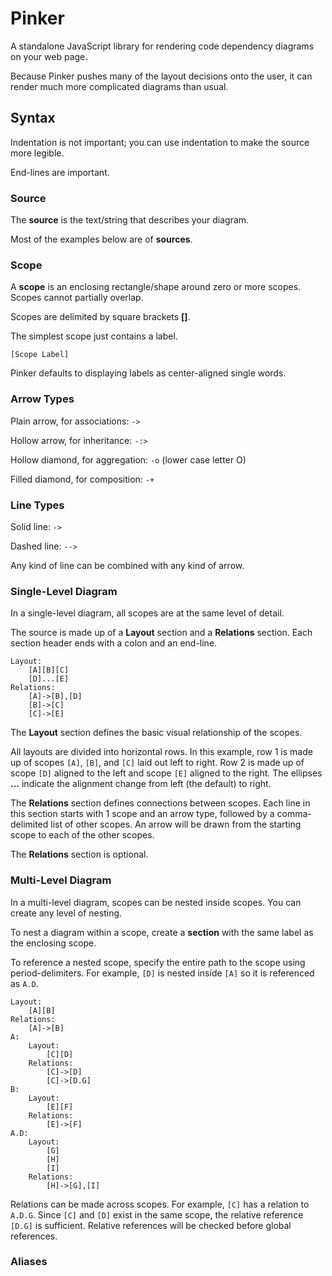 # Pinker

A standalone JavaScript library for rendering code dependency diagrams on your web page.

Because Pinker pushes many of the layout decisions onto the user, it can render much more complicated diagrams than usual.

## Syntax

Indentation is not important; you can use indentation to make the source more legible.

End-lines are important.

### Source

The **source** is the text/string that describes your diagram.

Most of the examples below are of **sources**.

### Scope

A **scope** is an enclosing rectangle/shape around zero or more scopes. Scopes cannot partially overlap.

Scopes are delimited by square brackets **[]**.

The simplest scope just contains a label.

```
[Scope Label]
```

Pinker defaults to displaying labels as center-aligned single words.

### Arrow Types

Plain arrow, for associations: `->`

Hollow arrow, for inheritance: `-:>`

Hollow diamond, for aggregation: `-o` (lower case letter O)

Filled diamond, for composition: `-+`

### Line Types

Solid line: `->`

Dashed line: `-->`

Any kind of line can be combined with any kind of arrow.

### Single-Level Diagram

In a single-level diagram, all scopes are at the same level of detail.

The source is made up of a **Layout** section and a **Relations** section. Each section header ends with a colon and an end-line.

```
Layout:
	[A][B][C]
	[D]...[E]
Relations:
	[A]->[B],[D]
	[B]->[C]
	[C]->[E]
```

The **Layout** section defines the basic visual relationship of the scopes.

All layouts are divided into horizontal rows. In this example, row 1 is made up of scopes `[A]`, `[B]`, and `[C]` laid out left to right. Row 2 is made up of scope `[D]` aligned to the left and scope `[E]` aligned to the right. The ellipses **...** indicate the alignment change from left (the default) to right.

The **Relations** section defines connections between scopes. Each line in this section starts with 1 scope and an arrow type, followed by a comma-delimited list of other scopes. An arrow will be drawn from the starting scope to each of the other scopes.

The **Relations** section is optional.

### Multi-Level Diagram

In a multi-level diagram, scopes can be nested inside scopes. You can create any level of nesting.

To nest a diagram within a scope, create a **section** with the same label as the enclosing scope. 

To reference a nested scope, specify the entire path to the scope using period-delimiters. For example, `[D]` is nested inside `[A]` so it is referenced as `A.D`. 

```
Layout:
	[A][B]
Relations:
	[A]->[B]
A:
	Layout:
		[C][D]
	Relations:
		[C]->[D]
		[C]->[D.G]
B:
	Layout:
		[E][F]
	Relations:
		[E]->[F]
A.D:
	Layout:
		[G]
		[H]
		[I]
	Relations:
		[H]->[G],[I]
```

Relations can be made across scopes. For example, `[C]` has a relation to `A.D.G`. Since `[C]` and `[D]` exist in the same scope, the relative reference `[D.G]` is sufficient. Relative references will be checked before global references.

### Aliases